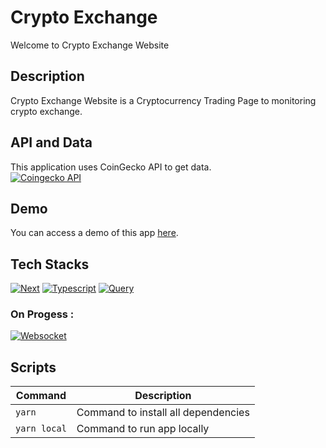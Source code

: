 # Crypto Exchange

Welcome to Crypto Exchange Website

## Description

Crypto Exchange Website is a Cryptocurrency Trading Page to monitoring crypto exchange.

## API and Data

This application uses CoinGecko API to get data. <br />[![Coingecko API][CoinGecko]][CoinGecko-url]

## Demo

You can access a demo of this app [here](https://crypto-exchange-puce.vercel.app/).

## Tech Stacks

[![Next][Next.js]][Next-url] [![Typescript][Ts]][Ts-url] [![Query][React-query]][React-query-url]

### On Progess :

[![Websocket][Socket]][Socket-url]

## Scripts

| Command      | Description                         |
| ------------ | ----------------------------------- |
| `yarn`       | Command to install all dependencies |
| `yarn local` | Command to run app locally          |

<!-- MARKDOWN LINKS & IMAGES -->
<!-- https://www.markdownguide.org/basic-syntax/#reference-style-links -->

[Docker-img]: https://img.shields.io/badge/Docker-%230077B5.svg?&style=for-the-badge&logo=docker&logoColor=white
[Docker-url]: https://www.docker.com/
[Next.js]: https://img.shields.io/badge/Next%20JS-000000?style=for-the-badge&logo=next.js&logoColor=white
[Next-url]: https://nextjs.org/
[React-query]: https://img.shields.io/badge/React%20Query-873E23?style=for-the-badge&logo=react-query&logoColor=white
[React-query-url]: https://tanstack.com/query/v3/
[CoinGecko]: https://img.shields.io/badge/Coingecko%20Api-3CB371?style=for-the-badge&logo=coingecko&logoColor=white
[CoinGecko-url]: https://www.coingecko.com/en/api/documentation
[Socket]: https://img.shields.io/badge/Websocket-4682B4?style=for-the-badge&logo=socket&logoColor=white
[Socket-url]: https://www.npmjs.com/package/react-use-websocket
[Ts]: https://img.shields.io/badge/Typescript-000000?style=for-the-badge&logo=typescript&logoColor=yellow
[Ts-url]: https://www.typescriptlang.org/
